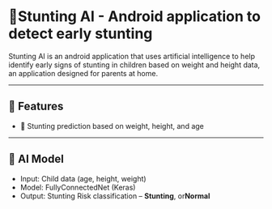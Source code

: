 # 👶Stunting AI - Android application to detect early stunting 

Stunting AI is an android application that uses artificial intelligence to help identify early signs of stunting in children based on weight and height data, an application designed for parents at home.

---

## 🚀 Features
- 📏 Stunting prediction based on weight, height, and age

---

## 🧠 AI Model
- Input: Child data (age, height, weight)
- Model: FullyConnectedNet (Keras)
- Output:  Stunting Risk classification – **Stunting**, or**Normal**
